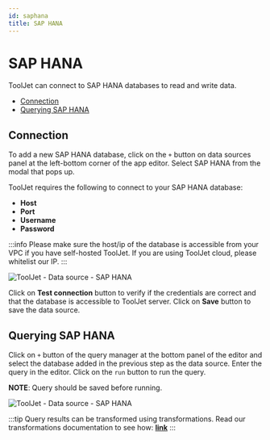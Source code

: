 ```yaml
---
id: saphana
title: SAP HANA
---
```


# SAP HANA

ToolJet can connect to SAP HANA databases to read and write data. 

- [Connection](#connection)
- [Querying SAP HANA](#querying-sap-hana)

## Connection

To add a new SAP HANA database, click on the `+` button on data sources panel at the left-bottom corner of the app editor. Select SAP HANA from the modal that pops up.

ToolJet requires the following to connect to your SAP HANA database:

- **Host**
- **Port**
- **Username**
- **Password**

:::info
Please make sure the host/ip of the database is accessible from your VPC if you have self-hosted ToolJet. If you are using ToolJet cloud, please whitelist our IP.
:::

<div style={{textAlign: 'center'}}>

![ToolJet - Data source - SAP HANA](/img/datasource-reference/saphana/connect.png)

</div>

Click on **Test connection** button to verify if the credentials are correct and that the database is accessible to ToolJet server. Click on **Save** button to save the data source.

## Querying SAP HANA

Click on `+` button of the query manager at the bottom panel of the editor and select the database added in the previous step as the data source. Enter the query in the editor. Click on the `run` button to run the query.

**NOTE**: Query should be saved before running.

<div style={{textAlign: 'center'}}>

![ToolJet - Data source - SAP HANA](/img/datasource-reference/saphana/query.png)

</div>

:::tip
Query results can be transformed using transformations. Read our transformations documentation to see how: **[link](/docs/tutorial/transformations)**
:::